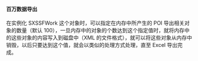 #### 百万数据导出

在实例化 SXSSFWork 这个对象时，可以指定在内存中所产生的 POI 导出相关对象的数量（默认 100），一旦内存中的对象的个数达到这个指定值时，就将内存中的这些对象的内容写入到磁盘中（XML 的文件格式），就可以将这些对象从内存中销毁，以后只要达到这个值，就会以类似的处理方式处理，直至 Excel 导出完成。